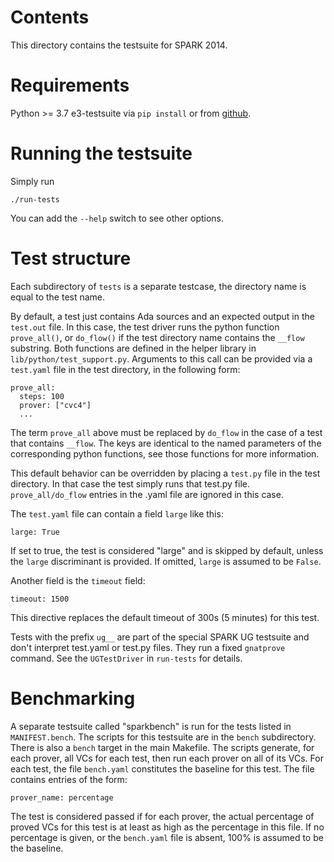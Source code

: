 Contents
========

This directory contains the testsuite for SPARK 2014.

Requirements
============

Python >= 3.7
e3-testsuite via `pip install` or from
[github](https://github.com/AdaCore/e3-testsuite).

Running the testsuite
=====================

Simply run
```
./run-tests
```

You can add the `--help` switch to see other options.

Test structure
==============

Each subdirectory of `tests` is a separate testcase, the directory name is
equal to the test name.

By default, a test just contains Ada sources and an expected output in the
`test.out` file. In this case, the test driver runs the python function
`prove_all()`, or `do_flow()` if the test directory name contains the `__flow`
substring. Both functions are defined in the helper library in
`lib/python/test_support.py`.  Arguments to this call can be provided via a
`test.yaml` file in the test directory, in the following form:

```
prove_all:
  steps: 100
  prover: ["cvc4"]
  ...
```

The term `prove_all` above must be replaced by `do_flow` in the case of a test
that contains `__flow`. The keys are identical to the named parameters of the
corresponding python functions, see those functions for more information.

This default behavior can be overridden by placing a `test.py` file in the test
directory. In that case the test simply runs that test.py file.
`prove_all/do_flow` entries in the .yaml file are ignored in this case.

The `test.yaml` file can contain a field `large` like this:

```
large: True
```

If set to true, the test is considered "large" and is skipped by default,
unless the `large` discriminant is provided. If omitted, `large` is assumed to
be `False`.

Another field is the `timeout` field:
```
timeout: 1500
```
This directive replaces the default timeout of 300s (5 minutes) for this test.

Tests with the prefix `ug__` are part of the special SPARK UG testsuite and
don't interpret test.yaml or test.py files. They run a fixed `gnatprove`
command. See the `UGTestDriver` in `run-tests` for details.


Benchmarking
============

A separate testsuite called "sparkbench" is run for the tests listed in
`MANIFEST.bench`. The scripts for this testsuite are in the `bench`
subdirectory. There is also a `bench` target in the main Makefile. The scripts
generate, for each prover, all VCs for each test, then run each prover on all
of its VCs.
For each test, the file `bench.yaml` constitutes the baseline for this test.
The file contains entries of the form:
```
prover_name: percentage
```
The test is considered passed if for each prover, the actual percentage of
proved VCs for this test is at least as high as the percentage in this file. If
no percentage is given, or the `bench.yaml` file is absent, 100% is assumed to
be the baseline.
